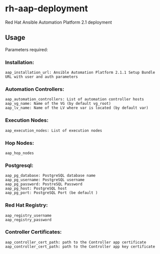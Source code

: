 # rh-aap-deployment
Red Hat Ansible Automation Platform 2.1 deployment 

## Usage
Parameters required:

### Installation:
    aap_installation_url: Ansible Automation Platform 2.1.1 Setup Bundle URL with user and auth parameters

###  Automation Controllers:
    aap_automation_controllers: List of automation controller hosts
    aap_vg_name: Name of the VG (by default vg_root)
    aap_lv_name: Name of the LV where var is located (by default var)

###  Execution Nodes:
    aap_execution_nodes: List of execution nodes

###  Hop Nodes:
    aap_hop_nodes
  
###  Postgresql:
    aap_pg_database: PostgreSQL database name
    aap_pg_username: PostgreSQL username
    aap_pg_password: PostreSQL Password
    aap_pg_host: PostgreSQL host
    aap_pg_port: PostgreSQL Port (be default )

###  Red Hat Registry:
    aap_registry_username
    aap_registry_password

###  Controller Certificates:
    aap_controller_cert_path: path to the Controller app certificate
    aap_controller_cert_path: path to the Controller app key certificate
